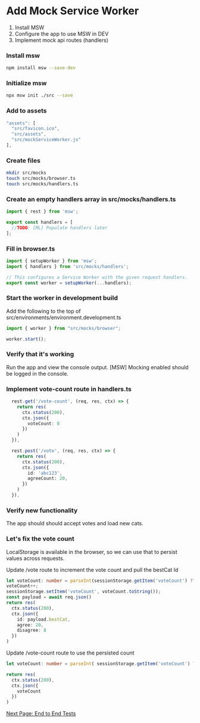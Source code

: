 # Add Mock Service Worker

1. Install MSW
1. Configure the app to use MSW in DEV
1. Implement mock api routes (handlers)

### Install msw  
```bash
npm install msw --save-dev
```

### Initialize msw 
```bash
npx msw init ./src --save
```

### Add to assets
```ts
"assets": [
  "src/favicon.ico",
  "src/assets", 
  "src/mockServiceWorker.js"
],
```

### Create files  
```bash
mkdir src/mocks  
touch src/mocks/browser.ts
touch src/mocks/handlers.ts
```

### Create an empty handlers array in src/mocks/handlers.ts
```ts
import { rest } from 'msw';

export const handlers = [
  //TODO: [ML] Populate handlers later
];
```

### Fill in browser.ts
```ts
import { setupWorker } from 'msw';
import { handlers } from 'src/mocks/handlers';

// This configures a Service Worker with the given request handlers.
export const worker = setupWorker(...handlers);
```

### Start the worker in development build
Add the following to the top of src/environments/environment.development.ts
```ts
import { worker } from "src/mocks/browser";

worker.start();
```

### Verify that it's working

Run the app and view the console output.  [MSW] Mocking enabled should be logged in the console. 

### Implement vote-count route in handlers.ts
```ts
  rest.get('/vote-count', (req, res, ctx) => {
    return res(
      ctx.status(200),
      ctx.json({
        voteCount: 0
      })
    )
  }),

  rest.post('/vote', (req, res, ctx) => {
    return res(
      ctx.status(200),
      ctx.json({
        id: 'abc123',
        agreeCount: 20,
      })
    )
  }),

```

### Verify new functionality
The app should should accept votes and load new cats.

### Let's fix the vote count

LocalStorage is available in the browser, so we can use that to persist values across requests.

Update /vote route to increment the vote count and pull the bestCat Id

```ts
let voteCount: number = parseInt(sessionStorage.getItem('voteCount') ?? '0');
voteCount++;
sessionStorage.setItem('voteCount', voteCount.toString());
const payload = await req.json()
return res(
  ctx.status(200),
  ctx.json({
    id: payload.bestCat,
    agree: 20,
    disagree: 8
  })
)
```

Update /vote-count route to use the persisted count

```ts
let voteCount: number = parseInt( sessionStorage.getItem('voteCount') ?? '0');

return res(
  ctx.status(200),
  ctx.json({
    voteCount
  })
)
```

[Next Page: End to End Tests](e2e-test-steps.md)